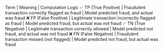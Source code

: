 Term | Meaning | Computation Logic
✅ TP (True Positive) | Fraudulent transaction correctly flagged as fraud | Model predicted fraud, and actual was fraud
❌ FP (False Positive) | Legitimate transaction incorrectly flagged as fraud | Model predicted fraud, but actual was not fraud
✅ TN (True Negative) | Legitimate transaction correctly allowed | Model predicted not fraud, and actual was not fraud
❌ FN (False Negative) | Fraudulent transaction missed (not flagged) | Model predicted not fraud, but actual was fraud
